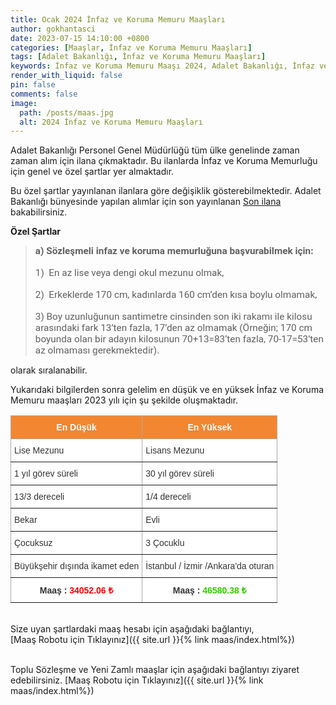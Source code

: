 ```yaml
---
title: Ocak 2024 İnfaz ve Koruma Memuru Maaşları
author: gokhantasci
date: 2023-07-15 14:10:00 +0800
categories: [Maaşlar, İnfaz ve Koruma Memuru Maaşları]
tags: [Adalet Bakanlığı, İnfaz ve Koruma Memuru Maaşları]
keywords: İnfaz ve Koruma Memuru Maaşı 2024, Adalet Bakanlığı, İnfaz ve Koruma Memuru Maaşı, en düşük İnfaz ve Koruma Memuru Maaşı, sözleşmeli İnfaz ve Koruma Memuru Maaşı, sözleşmeli İnfaz ve Koruma Memuru Maaşı, Yargıtay, İnfaz ve Koruma Memuru Alımı Ne Zaman, katip nedir?, katip nasıl olunur, katiplik şartları, İnfaz ve Koruma Memuru ne iş yapar?, gardiyan ne iş yapar, gardiyan maaşı 2023
render_with_liquid: false
pin: false
comments: false
image:
  path: /posts/maas.jpg
  alt: 2024 İnfaz ve Koruma Memuru Maaşları
---
```


Adalet Bakanlığı Personel Genel Müdürlüğü tüm ülke genelinde zaman zaman alım için ilana çıkmaktadır.
Bu ilanlarda İnfaz ve Koruma Memurluğu için genel ve özel şartlar yer almaktadır.

Bu özel şartlar yayınlanan ilanlara göre değişiklik gösterebilmektedir. 
Adalet Bakanlığı bünyesinde yapılan alımlar için son yayınlanan <a href="https://cte.adalet.gov.tr/Home/SayfaDetay/9512-sozlesmeli-pozisyon-icin-personel-alim-sinav-ilani19042023032043">Son ilana</a> bakabilirsiniz.

<b>Özel Şartlar</b>
<blockquote>
<span style="font-size:11pt"><span style="font-family:Calibri,sans-serif"><strong><span style="font-size:11.5pt"><span style="font-family:Roboto">a) Sözleşmeli infaz ve koruma memurluğuna başvurabilmek için:</span></span></strong></span></span><br>
<br>
<span style="font-size:11pt"><span style="font-family:Calibri,sans-serif"><span style="font-size:11.5pt"><span style="font-family:Roboto">1)&nbsp; En az lise veya dengi okul mezunu olmak,&nbsp;&nbsp;</span></span></span></span><br>
<br>
<span style="font-size:11pt"><span style="font-family:Calibri,sans-serif"><span style="font-size:11.5pt"><span style="font-family:Roboto">2)&nbsp; Erkeklerde 170 cm, kadınlarda 160 cm’den kısa boylu olmamak,</span></span></span></span><br>
<br>
<span style="font-size:11pt"><span style="font-family:Calibri,sans-serif"><span style="font-size:11.5pt"><span style="font-family:Roboto">3) Boy uzunluğunun santimetre cinsinden son iki rakamı ile kilosu arasındaki fark 13’ten fazla, 17’den az olmamak (Örneğin; 170 cm boyunda olan bir adayın kilosunun 70+13=83’ten fazla, 70-17=53’ten az olmaması gerekmektedir).</span></span></span></span><br>
</blockquote>

olarak sıralanabilir.

Yukarıdaki bilgilerden sonra gelelim en düşük ve en yüksek İnfaz ve Koruma Memuru maaşları 2023 yılı için şu şekilde oluşmaktadır.


<style type="text/css">
.tg  {border-collapse:collapse;border-color:#aaa;border-spacing:0;}
.tg td{background-color:#fff;border-color:#aaa;border-style:solid;border-width:1px;color:#333;
  font-family:Arial, sans-serif;font-size:14px;overflow:hidden;padding:10px 5px;word-break:normal;}
.tg th{background-color:#f38630;border-color:#aaa;border-style:solid;border-width:1px;color:#fff;
  font-family:Arial, sans-serif;font-size:14px;font-weight:normal;overflow:hidden;padding:10px 5px;word-break:normal;}
.tg .tg-c3ow{border-color:inherit;text-align:center;vertical-align:top}
.tg .tg-0pky{border-color:inherit;text-align:left;vertical-align:top}
.tg .tg-dvpl{border-color:inherit;text-align:right;vertical-align:top}
</style>
<table class="tg">
<thead>
  <tr>
    <th class="tg-c3ow"><span style="font-weight:bold">En Düşük</span></th>
    <th class="tg-c3ow"><span style="font-weight:bold">En Yüksek</span></th>
  </tr>
</thead>
<tbody>
  <tr>
    <td class="tg-0pky">Lise Mezunu</td>
    <td class="tg-0pky">Lisans Mezunu</td>
  </tr>
  <tr>
    <td class="tg-0pky">1 yıl görev süreli</td>
    <td class="tg-0pky">30 yıl görev süreli</td>
  </tr>
  <tr>
    <td class="tg-0pky">13/3 dereceli</td>
    <td class="tg-0pky">1/4 dereceli</td>
  </tr>
  <tr>
    <td class="tg-0pky">Bekar</td>
    <td class="tg-0pky">Evli</td>
  </tr>
  <tr>
    <td class="tg-0pky">Çocuksuz</td>
    <td class="tg-0pky">3 Çocuklu</td>
  </tr>
  <tr>
    <td class="tg-dvpl">Büyükşehir dışında ikamet eden</td>
    <td class="tg-0pky">İstanbul / İzmir /Ankara'da oturan</td>
  </tr>
  <tr>
    <td class="tg-c3ow"><span style="font-weight:bold">Maaş : </span><span style="font-weight:bold;color:#FE0000">34052.06 ₺</span></td>
    <td class="tg-c3ow"><span style="font-weight:bold">Maaş : </span><span style="font-weight:bold;color:#32CB00">	46580.38 ₺</span></td>
  </tr>
</tbody>
</table>

<span><br>
Size uyan şartlardaki maaş hesabı için aşağıdaki bağlantıyı,
<br>
[Maaş Robotu için Tıklayınız]({{ site.url }}{% link maas/index.html%})

<br>
Toplu Sözleşme ve Yeni Zamlı maaşlar için aşağıdaki bağlantıyı ziyaret edebilirsiniz.
[Maaş Robotu için Tıklayınız]({{ site.url }}{% link maas/index.html%})